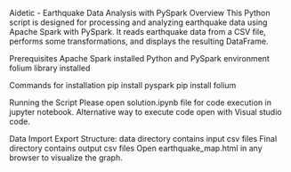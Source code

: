 Aidetic - Earthquake Data Analysis with PySpark
Overview
This Python script is designed for processing and analyzing earthquake data using Apache Spark with PySpark. It reads earthquake data from a CSV file, performs some transformations, and displays the resulting DataFrame.

Prerequisites
Apache Spark installed
Python and PySpark environment
folium library installed 

Commands for installation 
pip install pyspark
pip install folium

Running the Script
    Please open solution.ipynb file for code execution in jupyter notebook.
    Alternative way to execute code open with Visual studio code.

Data Import Export Structure:
    data directory contains input csv files
    Final directory contains output csv files
    Open earthquake_map.html in any browser to visualize the graph.
    
